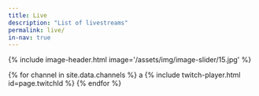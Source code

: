 ```yaml
---
title: Live
description: "List of livestreams"
permalink: live/
in-nav: true
---
```


{% include image-header.html image='/assets/img/image-slider/15.jpg' %}

<div class="container my-4">
  {% for channel in site.data.channels %}
  a
    {% include twitch-player.html id=page.twitchId %}
  {% endfor %}
</div>
